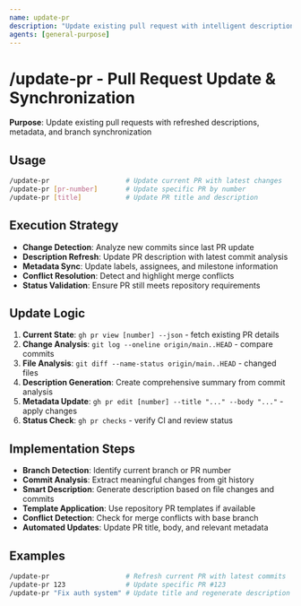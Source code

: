 ```yaml
---
name: update-pr
description: "Update existing pull request with intelligent description and metadata synchronization"
agents: [general-purpose]
---
```


# /update-pr - Pull Request Update & Synchronization

**Purpose**: Update existing pull requests with refreshed descriptions, metadata, and branch synchronization

## Usage

```bash
/update-pr                   # Update current PR with latest changes
/update-pr [pr-number]       # Update specific PR by number
/update-pr [title]           # Update PR title and description
```

## Execution Strategy

- **Change Detection**: Analyze new commits since last PR update
- **Description Refresh**: Update PR description with latest commit analysis
- **Metadata Sync**: Update labels, assignees, and milestone information
- **Conflict Resolution**: Detect and highlight merge conflicts
- **Status Validation**: Ensure PR still meets repository requirements

## Update Logic

1. **Current State**: `gh pr view [number] --json` - fetch existing PR details
2. **Change Analysis**: `git log --oneline origin/main..HEAD` - compare commits
3. **File Analysis**: `git diff --name-status origin/main..HEAD` - changed files
4. **Description Generation**: Create comprehensive summary from commit analysis
5. **Metadata Update**: `gh pr edit [number] --title "..." --body "..."` - apply changes
6. **Status Check**: `gh pr checks` - verify CI and review status

## Implementation Steps

- **Branch Detection**: Identify current branch or PR number
- **Commit Analysis**: Extract meaningful changes from git history
- **Smart Description**: Generate description based on file changes and commits
- **Template Application**: Use repository PR templates if available
- **Conflict Detection**: Check for merge conflicts with base branch
- **Automated Updates**: Update PR title, body, and relevant metadata

## Examples

```bash
/update-pr                   # Refresh current PR with latest commits
/update-pr 123               # Update specific PR #123
/update-pr "Fix auth system" # Update title and regenerate description
```
